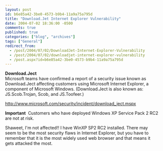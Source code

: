 ```yaml
---
layout: post
id: b6e85a42-3be0-4573-b9b4-11a9a75a795d
title: "Download.Jet Internet Explorer Vulnerability"
date: 2004-07-02 18:36:00 -0500
comments: true
published: true
categories: ["blog", "archives"]
tags: ["General"]
redirect_from: 
  - /post/2004/07/02/DownloadJet-Internet-Explorer-Vulnerability
  - /post/2004/07/02/downloadjet-internet-explorer-vulnerability
  - /post.aspx?id=b6e85a42-3be0-4573-b9b4-11a9a75a795d
---
```

<!-- more -->
<P><STRONG>Download.Ject</STRONG><BR>Microsoft teams have confirmed a report of a security issue known as Download.Ject affecting customers using Microsoft Internet Explorer, a component of Microsoft Windows. (Download.Ject is also known as: JS.Scob.Trojan, Scob, and JS.Toofeer.)</P>
<P><A href="http://www.microsoft.com/security/incident/download_ject.mspx">http://www.microsoft.com/security/incident/download_ject.mspx</A></P>
<P><B>Important</B> &nbsp;Customers who have deployed Windows XP Service Pack 2 RC2 are not at risk.</P>
<P>
<P></P>
<P>Shaweet, I'm not affected!! I have WinXP SP2 RC2 installed. There may seem to be the most security flaws in Internet Explorer, but you have to remember that it is the most widely used web browser and that means it gets attacked the most.</P>
